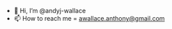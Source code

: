 - 👋 Hi, I’m @andyj-wallace
- 📫 How to reach me = awallace.anthony@gmail.com

<!---
andyj-wallace/andyj-wallace is a ✨ special ✨ repository because its `README.md` (this file) appears on your GitHub profile.
You can click the Preview link to take a look at your changes.
--->

